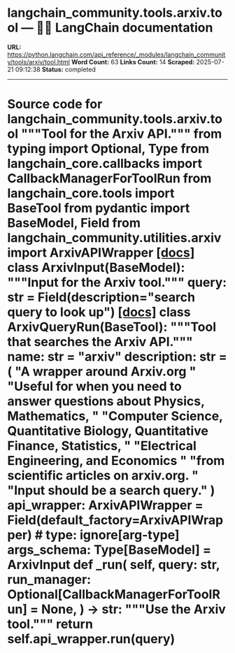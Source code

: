 # langchain_community.tools.arxiv.tool — 🦜🔗 LangChain  documentation

**URL:** https://python.langchain.com/api_reference/_modules/langchain_community/tools/arxiv/tool.html
**Word Count:** 63
**Links Count:** 14
**Scraped:** 2025-07-21 09:12:38
**Status:** completed

---

# Source code for langchain\_community.tools.arxiv.tool               """Tool for the Arxiv API."""          from typing import Optional, Type          from langchain_core.callbacks import CallbackManagerForToolRun     from langchain_core.tools import BaseTool     from pydantic import BaseModel, Field          from langchain_community.utilities.arxiv import ArxivAPIWrapper                              [[docs]](https://python.langchain.com/api_reference/community/tools/langchain_community.tools.arxiv.tool.ArxivInput.html#langchain_community.tools.arxiv.tool.ArxivInput)     class ArxivInput(BaseModel):         """Input for the Arxiv tool."""              query: str = Field(description="search query to look up")                                             [[docs]](https://python.langchain.com/api_reference/community/tools/langchain_community.tools.arxiv.tool.ArxivQueryRun.html#langchain_community.tools.arxiv.tool.ArxivQueryRun)     class ArxivQueryRun(BaseTool):         """Tool that searches the Arxiv API."""              name: str = "arxiv"         description: str = (             "A wrapper around Arxiv.org "             "Useful for when you need to answer questions about Physics, Mathematics, "             "Computer Science, Quantitative Biology, Quantitative Finance, Statistics, "             "Electrical Engineering, and Economics "             "from scientific articles on arxiv.org. "             "Input should be a search query."         )         api_wrapper: ArxivAPIWrapper = Field(default_factory=ArxivAPIWrapper)  # type: ignore[arg-type]         args_schema: Type[BaseModel] = ArxivInput              def _run(             self,             query: str,             run_manager: Optional[CallbackManagerForToolRun] = None,         ) -> str:             """Use the Arxiv tool."""             return self.api_wrapper.run(query)